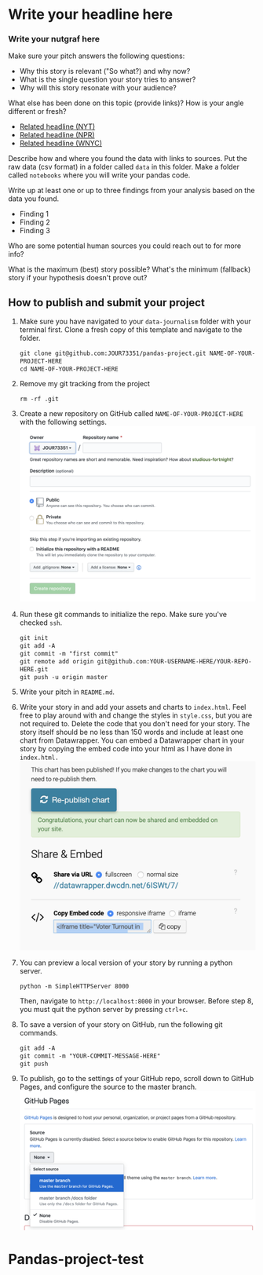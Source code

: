 # Write your headline here

### Write your nutgraf here

Make sure your pitch answers the following questions:

- Why this story is relevant ("So what?) and why now?
- What is the single question your story tries to answer?
- Why will this story resonate with your audience?

What else has been done on this topic (provide links)? How is your angle different or fresh?

- [Related headline (NYT)](https://www.nytimes.com/2020/03/09/upshot/coronavirus-oil-prices-bond-yields-recession.html)
- [Related headline (NPR)](https://www.nytimes.com/2020/03/09/upshot/coronavirus-oil-prices-bond-yields-recession.html)
- [Related headline (WNYC)](https://www.nytimes.com/2020/03/09/upshot/coronavirus-oil-prices-bond-yields-recession.html)

Describe how and where you found the data with links to sources. Put the raw data (csv format) in a folder called `data` in this folder. Make a folder called `notebooks` where you will write your pandas code.

Write up at least one or up to three findings from your analysis based on the data you found.

- Finding 1
- Finding 2
- Finding 3

Who are some potential human sources you could reach out to for more info?

What is the maximum (best) story possible? What's the minimum (fallback) story if your hypothesis doesn't prove out?

## How to publish and submit your project

1. Make sure you have navigated to your `data-journalism` folder with your terminal first. Clone a fresh copy of this template and navigate to the folder.

   ```
   git clone git@github.com:JOUR73351/pandas-project.git NAME-OF-YOUR-PROJECT-HERE
   cd NAME-OF-YOUR-PROJECT-HERE
   ```

2) Remove my git tracking from the project

   ```
   rm -rf .git
   ```

3) Create a new repository on GitHub called `NAME-OF-YOUR-PROJECT-HERE` with the following settings.
   <br>
   <img src="assets/newrepo.png" width="500">

4) Run these git commands to initialize the repo. Make sure you've checked `ssh`.

   ```
   git init
   git add -A
   git commit -m "first commit"
   git remote add origin git@github.com:YOUR-USERNAME-HERE/YOUR-REPO-HERE.git
   git push -u origin master
   ```

5) Write your pitch in `README.md`.

6) Write your story in and add your assets and charts to `index.html`. Feel free to play around with and change the styles in `style.css`, but you are not required to. Delete the code that you don't need for your story. The story itself should be no less than 150 words and include at least one chart from Datawrapper. You can embed a Datawrapper chart in your story by copying the embed code into your html as I have done in `index.html.`
   <br>
   <img src="assets/datawrapper.png" width="500">

7) You can preview a local version of your story by running a python server.

   ```
   python -m SimpleHTTPServer 8000
   ```

   Then, navigate to `http://localhost:8000` in your browser. Before step 8, you must quit the python server by pressing `ctrl+c`.

8) To save a version of your story on GitHub, run the following git commands.

   ```
   git add -A
   git commit -m "YOUR-COMMIT-MESSAGE-HERE"
   git push
   ```

9) To publish, go to the settings of your GitHub repo, scroll down to GitHub Pages, and configure the source to the master branch.
   ![GitHub Pages](assets/ghpages.png)
# Pandas-project-test
